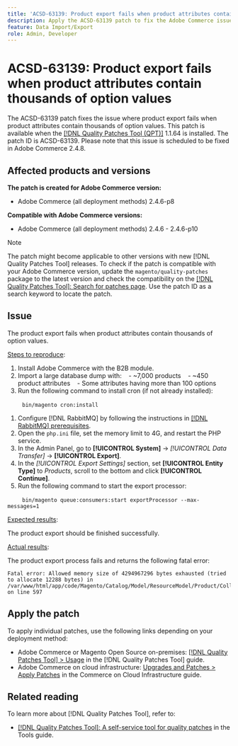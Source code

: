 ```yaml
---
title: 'ACSD-63139: Product export fails when product attributes contain thousands of option values'
description: Apply the ACSD-63139 patch to fix the Adobe Commerce issue where product export fails when product attributes contain thousands of option values.
feature: Data Import/Export
role: Admin, Developer
---
```


# ACSD-63139: Product export fails when product attributes contain thousands of option values

The ACSD-63139 patch fixes the issue where product export fails when product attributes contain thousands of option values. This patch is available when the [[!DNL Quality Patches Tool (QPT)]](/help/tools/quality-patches-tool/quality-patches-tool-to-self-serve-quality-patches.md) 1.1.64 is installed. The patch ID is ACSD-63139. Please note that this issue is scheduled to be fixed in Adobe Commerce 2.4.8.

## Affected products and versions

**The patch is created for Adobe Commerce version:**

* Adobe Commerce (all deployment methods) 2.4.6-p8

**Compatible with Adobe Commerce versions:**

* Adobe Commerce (all deployment methods) 2.4.6 - 2.4.6-p10

>[!NOTE]
>
>The patch might become applicable to other versions with new [!DNL Quality Patches Tool] releases. To check if the patch is compatible with your Adobe Commerce version, update the `magento/quality-patches` package to the latest version and check the compatibility on the [[!DNL Quality Patches Tool]: Search for patches page](https://experienceleague.adobe.com/tools/commerce-quality-patches/index.html). Use the patch ID as a search keyword to locate the patch.

## Issue

The product export fails when product attributes contain thousands of option values.

<u>Steps to reproduce</u>:

1. Install Adobe Commerce with the B2B module.
1. Import a large database dump with:
   - ~7,000 products
   - ~450 product attributes
   - Some attributes having more than 100 options
1. Run the following command to install cron (if not already installed):

   ```
   bin/magento cron:install
   ```
   
1. Configure [!DNL RabbitMQ] by following the instructions in [[!DNL RabbitMQ] prerequisites](https://experienceleague.adobe.com/en/docs/commerce-operations/installation-guide/prerequisites/rabbitmq).
1. Open the `php.ini` file, set the memory limit to 4G, and restart the PHP service.
1. In the Admin Panel, go to **[!UICONTROL System]** -> *[!UICONTROL Data Transfer]* -> **[!UICONTROL Export]**.
1. In the *[!UICONTROL Export Settings]* section, set **[!UICONTROL Entity Type]** to *Products*, scroll to the bottom and click **[!UICONTROL Continue]**.
1. Run the following command to start the export processor:

   ```
   bin/magento queue:consumers:start exportProcessor --max-messages=1
   ```

<u>Expected results</u>:

The product export should be finished successfully.

<u>Actual results</u>:

The product export process fails and returns the following fatal error:

```
Fatal error: Allowed memory size of 4294967296 bytes exhausted (tried to allocate 12288 bytes) in /var/www/html/app/code/Magento/Catalog/Model/ResourceModel/Product/Collection.php on line 597
```

## Apply the patch

To apply individual patches, use the following links depending on your deployment method:

* Adobe Commerce or Magento Open Source on-premises: [[!DNL Quality Patches Tool] > Usage](/help/tools/quality-patches-tool/usage.md) in the [!DNL Quality Patches Tool] guide.
* Adobe Commerce on cloud infrastructure: [Upgrades and Patches > Apply Patches](https://experienceleague.adobe.com/docs/commerce-cloud-service/user-guide/develop/upgrade/apply-patches.html) in the Commerce on Cloud Infrastructure guide.

## Related reading

To learn more about [!DNL Quality Patches Tool], refer to:

* [[!DNL Quality Patches Tool]: A self-service tool for quality patches](/help/tools/quality-patches-tool/quality-patches-tool-to-self-serve-quality-patches.md) in the Tools guide.
